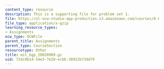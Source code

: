 ```yaml
---
content_type: resource
description: This is a supporting file for problem set 1.
file: https://ol-ocw-studio-app-production.s3.amazonaws.com/courses/6-829-computer-networks-fall-2002/72dc0b1454e37e28ecbb38922b73dd79_mit_bgp_20020909.gz
file_type: application/x-gzip
learning_resource_types:
- Assignments
ocw_type: OCWFile
parent_title: Assignments
parent_type: CourseSection
resourcetype: Other
title: mit_bgp_20020909.gz
uid: 72dc0b14-54e3-7e28-ecbb-38922b73dd79
---
```

